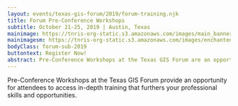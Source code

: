 ```yaml
---
layout: events/texas-gis-forum/2019/forum-training.njk
title: Forum Pre-Conference Workshops
subtitle: October 21-25, 2019 | Austin, Texas
mainimage: https://tnris-org-static.s3.amazonaws.com/images/main_banner_lg.jpg
mainimagesm: https://tnris-org-static.s3.amazonaws.com/images/enchantedTopo-sm.jpg
bodyClass: forum-sub-2019
buttontext: Register Now!
abstract: Pre-Conference Workshops at the Texas GIS Forum are an opportunity for attendees to dive into in-depth training that furthers your professional skills and opportunities.
---
```


Pre-Conference Workshops at the Texas GIS Forum provide an opportunity for attendees to access in-depth training that furthers your professional skills and opportunities.
